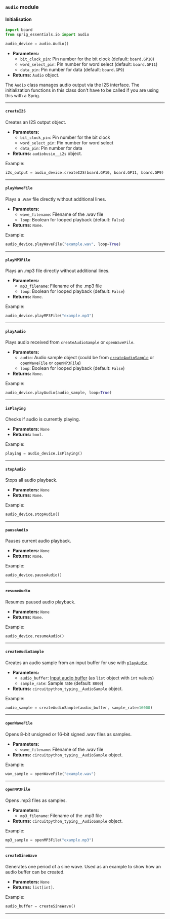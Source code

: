 ### `audio` module

#### Initialisation

```py
import board
from sprig_essentials.io import audio

audio_device = audio.Audio()
```

- **Parameters:**
  - `bit_clock_pin`: Pin number for the bit clock (default: `board.GP10`)
  - `word_select_pin`: Pin number for word select (default: `board.GP11`)
  - `data_pin`: Pin number for data (default: `board.GP9`)
- **Returns:** `Audio` object.

The `Audio` class manages audio output via the I2S interface. The initialization functions in this class don't have to be called if you are using this with a Sprig.

---

#### `createI2S`

Creates an I2S output object.

- **Parameters:**
  - `bit_clock_pin`: Pin number for the bit clock
  - `word_select_pin`: Pin number for word select
  - `data_pin`: Pin number for data
- **Returns:** `audiobusio__i2s` object.

Example:

```py
i2s_output = audio_device.createI2S(board.GP10, board.GP11, board.GP9)
```

---

#### `playWaveFile`

Plays a .wav file directly without additional lines.

- **Parameters:**
  - `wave_filename`: Filename of the .wav file
  - `loop`: Boolean for looped playback (default: `False`)
- **Returns:** `None`.

Example:

```py
audio_device.playWaveFile("example.wav", loop=True)
```

---

#### `playMP3File`

Plays an .mp3 file directly without additional lines.

- **Parameters:**
  - `mp3_filename`: Filename of the .mp3 file
  - `loop`: Boolean for looped playback (default: `False`)
- **Returns:** `None`.

Example:

```py
audio_device.playMP3File("example.mp3")
```

---

#### `playAudio`

Plays audio received from `createAudioSample` or `openWaveFile`.

- **Parameters:**
  - `audio`: Audio sample object (could be from [`createAudioSample`](#createaudiosample) or [`openWaveFile`](#openwavefile) or [`openMP3File`](#openmp3file))
  - `loop`: Boolean for looped playback (default: `False`)
- **Returns:** `None`.

Example:

```py
audio_device.playAudio(audio_sample, loop=True)
```

---

#### `isPlaying`

Checks if audio is currently playing.

- **Parameters:** `None`
- **Returns:** `bool`.

Example:

```py
playing = audio_device.isPlaying()
```

---

#### `stopAudio`

Stops all audio playback.

- **Parameters:** `None`
- **Returns:** `None`.

Example:

```py
audio_device.stopAudio()
```

---

#### `pauseAudio`

Pauses current audio playback.

- **Parameters:** `None`
- **Returns:** `None`.

Example:

```py
audio_device.pauseAudio()
```

---

#### `resumeAudio`

Resumes paused audio playback.

- **Parameters:** `None`
- **Returns:** `None`.

Example:

```py
audio_device.resumeAudio()
```

---

#### `createAudioSample`

Creates an audio sample from an input buffer for use with [`playAudio`](#playaudio).

- **Parameters:**
  - `audio_buffer`: [Input audio buffer](#createsinewave) (as `list` object with `int` values)
  - `sample_rate`: Sample rate (default: `8000`)
- **Returns:** `circuitpython_typing__AudioSample` object.

Example:

```py
audio_sample = createAudioSample(audio_buffer, sample_rate=16000)
```

---

#### `openWaveFile`

Opens 8-bit unsigned or 16-bit signed .wav files as samples.

- **Parameters:**
  - `wave_filename`: Filename of the .wav file
- **Returns:** `circuitpython_typing__AudioSample` object.

Example:

```py
wav_sample = openWaveFile("example.wav")
```

---

#### `openMP3File`

Opens .mp3 files as samples.

- **Parameters:**
  - `mp3_filename`: Filename of the .mp3 file
- **Returns:** `circuitpython_typing__AudioSample` object.

Example:

```py
mp3_sample = openMP3File("example.mp3")
```

---

#### `createSineWave`

Generates one period of a sine wave. Used as an example to show how an audio buffer can be created.

- **Parameters:** `None`
- **Returns:** `list[int]`.

Example:

```py
audio_buffer = createSineWave()
```

---
